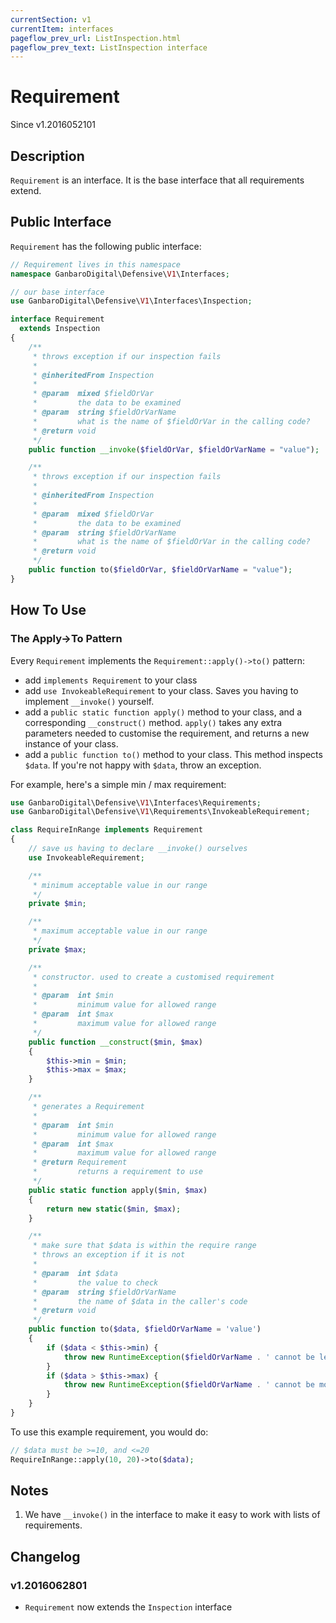 ```yaml
---
currentSection: v1
currentItem: interfaces
pageflow_prev_url: ListInspection.html
pageflow_prev_text: ListInspection interface
---
```


# Requirement

<div class="callout info" markdown="1">
Since v1.2016052101
</div>

## Description

`Requirement` is an interface. It is the base interface that all requirements extend.

## Public Interface

`Requirement` has the following public interface:

```php
// Requirement lives in this namespace
namespace GanbaroDigital\Defensive\V1\Interfaces;

// our base interface
use GanbaroDigital\Defensive\V1\Interfaces\Inspection;

interface Requirement
  extends Inspection
{
    /**
     * throws exception if our inspection fails
     *
     * @inheritedFrom Inspection
     *
     * @param  mixed $fieldOrVar
     *         the data to be examined
     * @param  string $fieldOrVarName
     *         what is the name of $fieldOrVar in the calling code?
     * @return void
     */
    public function __invoke($fieldOrVar, $fieldOrVarName = "value");

    /**
     * throws exception if our inspection fails
     *
     * @inheritedFrom Inspection
     *
     * @param  mixed $fieldOrVar
     *         the data to be examined
     * @param  string $fieldOrVarName
     *         what is the name of $fieldOrVar in the calling code?
     * @return void
     */
    public function to($fieldOrVar, $fieldOrVarName = "value");
}
```

## How To Use

### The Apply->To Pattern

Every `Requirement` implements the `Requirement::apply()->to()` pattern:

* add `implements Requirement` to your class
* add `use InvokeableRequirement` to your class. Saves you having to implement `__invoke()` yourself.
* add a `public static function apply()` method to your class, and a corresponding `__construct()` method. `apply()` takes any extra parameters needed to customise the requirement, and returns a new instance of your class.
* add a `public function to()` method to your class. This method inspects `$data`. If you're not happy with `$data`, throw an exception.

For example, here's a simple min / max requirement:

```php
use GanbaroDigital\Defensive\V1\Interfaces\Requirements;
use GanbaroDigital\Defensive\V1\Requirements\InvokeableRequirement;

class RequireInRange implements Requirement
{
    // save us having to declare __invoke() ourselves
    use InvokeableRequirement;

    /**
     * minimum acceptable value in our range
     */
    private $min;

    /**
     * maximum acceptable value in our range
     */
    private $max;

    /**
     * constructor. used to create a customised requirement
     *
     * @param  int $min
     *         minimum value for allowed range
     * @param  int $max
     *         maximum value for allowed range
     */
    public function __construct($min, $max)
    {
        $this->min = $min;
        $this->max = $max;
    }

    /**
     * generates a Requirement
     *
     * @param  int $min
     *         minimum value for allowed range
     * @param  int $max
     *         maximum value for allowed range
     * @return Requirement
     *         returns a requirement to use
     */
    public static function apply($min, $max)
    {
        return new static($min, $max);
    }

    /**
     * make sure that $data is within the require range
     * throws an exception if it is not
     *
     * @param  int $data
     *         the value to check
     * @param  string $fieldOrVarName
     *         the name of $data in the caller's code
     * @return void
     */
    public function to($data, $fieldOrVarName = 'value')
    {
        if ($data < $this->min) {
            throw new RuntimeException($fieldOrVarName . ' cannot be less than ' . $this->min);
        }
        if ($data > $this->max) {
            throw new RuntimeException($fieldOrVarName . ' cannot be more than ' . $this->max);
        }
    }
}
```

To use this example requirement, you would do:

```php
// $data must be >=10, and <=20
RequireInRange::apply(10, 20)->to($data);
```

## Notes

1. We have `__invoke()` in the interface to make it easy to work with lists of requirements.

## Changelog

### v1.2016062801

* `Requirement` now extends the `Inspection` interface
